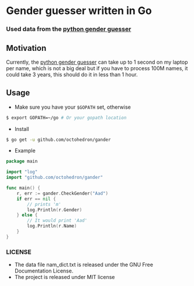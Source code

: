 # Gender guesser written in Go

### Used data from the [python gender guesser](https://github.com/lead-ratings/gender-guesser)

## Motivation

Currently, the [python gender guesser](https://github.com/lead-ratings/gender-guesser) can take up to 1 second on my laptop per name, which is not a big deal but if you have to process 100M names, it could take 3 years, this should do it in less than 1 hour.

## Usage

+ Make sure you have your `$GOPATH` set, otherwise 

```bash
$ export GOPATH=~/go # Or your gopath location
```

+ Install

```bash
$ go get -u github.com/octohedron/gander
```

+ Example

```go
package main

import "log"
import "github.com/octohedron/gander"

func main() {
	r, err := gander.CheckGender("Aad")
	if err == nil {
		// prints 'm'
		log.Println(r.Gender)
	} else {
		// It would print 'Aad'
		log.Println(r.Name)
    }
}
```

### LICENSE
+ The data file nam_dict.txt is released under the GNU Free Documentation License.
+ The project is released under MIT license
